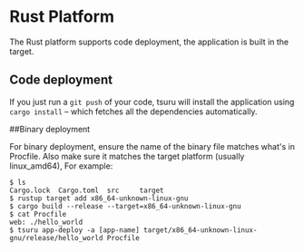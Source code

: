 # Rust Platform

The Rust platform supports code deployment, the application is built in the
target.


## Code deployment

If you just run a ``git push`` of your code, tsuru will install the application
using ``cargo install`` – which fetches all the dependencies automatically.

##Binary deployment

For binary deployment, ensure the name of the binary file matches what's in
Procfile. Also make sure it matches the target platform (usually linux_amd64),
For example:

    $ ls
    Cargo.lock  Cargo.toml  src     target
    $ rustup target add x86_64-unknown-linux-gnu
    $ cargo build --release --target=x86_64-unknown-linux-gnu
    $ cat Procfile
    web: ./hello_world
    $ tsuru app-deploy -a [app-name] target/x86_64-unknown-linux-gnu/release/hello_world Procfile

